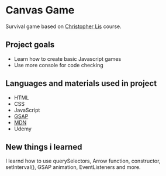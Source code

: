 # Canvas Game
Survival game based on [Christopher Lis](https://www.youtube.com/c/ChrisCourses) course.
## Project goals
- Learn how to create basic Javascript games
- Use more console for code checking
## Languages and materials used in project
- HTML
- CSS
- JavaScript
- [GSAP](https://greensock.com/gsap/)
- [MDN](https://developer.mozilla.org/en-US/)
- Udemy
## New things i learned
I learnd how to use querySelectors, Arrow function, constructor, setInterval(), GSAP animation, EventListeners and more.
